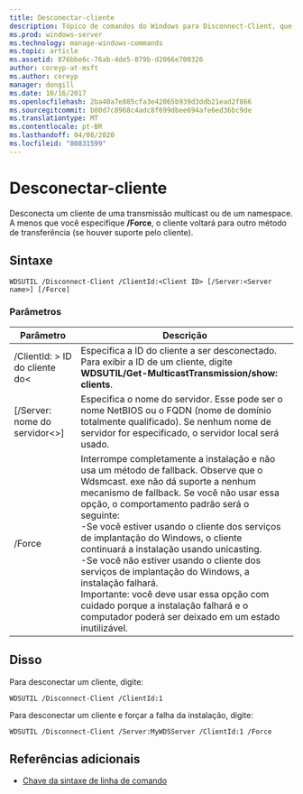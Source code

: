 ```yaml
---
title: Desconectar-cliente
description: Tópico de comandos do Windows para Disconnect-Client, que desconecta um cliente de uma transmissão multicast ou de um namespace.
ms.prod: windows-server
ms.technology: manage-windows-commands
ms.topic: article
ms.assetid: 876bbe6c-76ab-4de5-879b-d2066e700326
author: coreyp-at-msft
ms.author: coreyp
manager: dongill
ms.date: 10/16/2017
ms.openlocfilehash: 2ba40a7e885cfa3e42065b939d3ddb21ead2f866
ms.sourcegitcommit: b00d7c8968c4adc8f699dbee694afe6ed36bc9de
ms.translationtype: MT
ms.contentlocale: pt-BR
ms.lasthandoff: 04/08/2020
ms.locfileid: "80831599"
---
```

# <a name="disconnect-client"></a>Desconectar-cliente

Desconecta um cliente de uma transmissão multicast ou de um namespace. A menos que você especifique **/Force**, o cliente voltará para outro método de transferência (se houver suporte pelo cliente).

## <a name="syntax"></a>Sintaxe

```
WDSUTIL /Disconnect-Client /ClientId:<Client ID> [/Server:<Server name>] [/Force]
```

### <a name="parameters"></a>Parâmetros

|Parâmetro|Descrição|
|---------|-----------|
|/ClientId: > ID do cliente do\<|Especifica a ID do cliente a ser desconectado. Para exibir a ID de um cliente, digite **WDSUTIL/Get-MulticastTransmission/show: clients**.|
|[/Server: nome do servidor\<>]|Especifica o nome do servidor. Esse pode ser o nome NetBIOS ou o FQDN (nome de domínio totalmente qualificado). Se nenhum nome de servidor for especificado, o servidor local será usado.|
|/Force|Interrompe completamente a instalação e não usa um método de fallback. Observe que o Wdsmcast. exe não dá suporte a nenhum mecanismo de fallback. Se você não usar essa opção, o comportamento padrão será o seguinte:</br>-Se você estiver usando o cliente dos serviços de implantação do Windows, o cliente continuará a instalação usando unicasting.</br>-Se você não estiver usando o cliente dos serviços de implantação do Windows, a instalação falhará.</br>Importante: você deve usar essa opção com cuidado porque a instalação falhará e o computador poderá ser deixado em um estado inutilizável.|

## <a name="examples"></a><a name=BKMK_examples></a>Disso

Para desconectar um cliente, digite:
```
WDSUTIL /Disconnect-Client /ClientId:1
```
Para desconectar um cliente e forçar a falha da instalação, digite:
```
WDSUTIL /Disconnect-Client /Server:MyWDSServer /ClientId:1 /Force
```

## <a name="additional-references"></a>Referências adicionais

- [Chave da sintaxe de linha de comando](command-line-syntax-key.md)